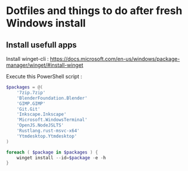 # Dotfiles and things to do after fresh Windows install

## Install usefull apps

Install winget-cli : https://docs.microsoft.com/en-us/windows/package-manager/winget/#install-winget

Execute this PowerShell script :
```ps1
$packages = @(
    '7zip.7zip'
    'BlenderFoundation.Blender'
    'GIMP.GIMP'
    'Git.Git'
    'Inkscape.Inkscape'
    'Microsoft.WindowsTerminal'
    'OpenJS.NodeJSLTS'
    'Rustlang.rust-msvc-x64'
    'Ytmdesktop.Ytmdesktop'
)

foreach ( $package in $packages ) {
    winget install --id=$package -e -h
}
```
